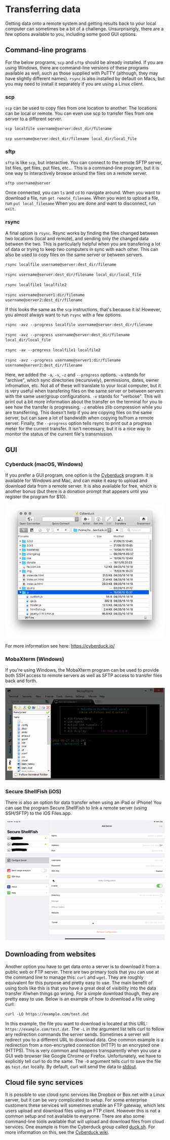# Transferring data

Getting data onto a remote system and getting results back to your local computer can sometimes be a bit of a challenge. Unsurprisingly, there are a few options available to you, including some good GUI options.

## Command-line programs

For the below programs, `scp` and `sftp` should be already installed. If you are using Windows, there are command-line versions of these programs available as well, such as those supplied with PuTTY (although, they may have slightly different names). `rsync` is also installed by default on Macs, but you may need to install it separately if you are using a Linux client.

### scp

`scp` can be used to copy files from one location to another. The locations can be local or remote. You can even use scp to transfer files from one server to a different server.

    scp localfile username@server:dest_dir/filename

    scp username@server:dest_dir/filename local_dir/local_file


### sftp

`sftp` is like `scp`, but interactive. You can connect to the remote SFTP server, list files, get files, put files, etc... This is a command-line program, but it is one way to interactively browse around the files on a remote server.

    sftp username@server

Once connected, you can `ls` and `cd` to navigate around. When you want to download a file, run `get remote_filename`.  When you want to upload a file, run `put local_filename` When you are done and want to disconnect, run `exit`.

### rsync

A final option is `rsync`. Rsync works by finding the files changed between two locations (local and remote), and sending only the changed data between the two. This is particularly helpful when you are transfering a lot of data or trying to keep two computers in sync with each other. This can also be used to copy files on the same server or between servers.


    rsync localfile username@server:dest_dir/filename

    rsync username@server:dest_dir/filename local_dir/local_file

    rsync localfile1 localfile2

    rsync username@server1:dir/filename  username@server2:dest_dir/filename


If this looks the same as the `scp` instructions, that's because it is! However, you almost always want to run `rsync` with a few options.

    rsync -avz --progress localfile username@server:dest_dir/filename

    rsync -avz --progress username@server:dest_dir/filename local_dir/local_file

    rsync -av --progress localfile1 localfile2

    rsync -avz --progress username@server1:dir/filename  username@server2:dest_dir/filename

Here, we added the `-a`, `-v`, `-z` and `--progress` options. `-a` stands for "archive", which sync directories (recursively), permissions, dates, owner infromation, etc. Not all of these will translate to your local computer, but it is very useful when transfering files on the same server or between servers with the same user/group configurations. `-v` stands for "verbose". This will print out a bit more information about the transfer on the terminal for you to see how the transfer is progressing. `-z` enables zlib compression while you are transferring. This doesn't help if you are copying files on the same server, but can save a lot of bandwidth when copying to/from a remote server. Finally, the `--progress` option tells rsync to print out a progress meter for the current transfer. It isn't necessary, but it is a nice way to monitor the status of the current file's transmission.

## GUI

### Cyberduck (macOS, Windows)


If you prefer a GUI program, one option is the [Cyberduck](https://cyberduck.io/) program. It is available for Windows and Mac, and can make it easy to upload and download data from a remote server. It is also available for free, which is another bonus (but there is a donation prompt that appears until you register the program for $10).

![Cyberduck browser](img/browser.png)

For more information see here: https://cyberduck.io/


### MobaXterm (Windows)

If you're using Windows, the MobaXterm program can be used to provide both SSH access to remote servers as well as SFTP access to transfer files back and forth.

![MobaXterm SFTP](img/feature-sftp-browser.png)


### Secure ShellFish (iOS)

There is also an option for data transfer when using an iPad or iPhone! You can use the program Secure ShellFish to link a remote server (using SSH/SFTP) to the iOS Files.app.

![Secure ShellFish](img/shellfish.png)

## Downloading from websites

Another option you have to get data onto a server is to download it from a public web or FTP server. There are two primary tools that you can use at the command line to manage this: `curl` and `wget`. They are roughly equivalent for this purpose and pretty easy to use. The main benefit of using tools like this is that you have a great deal of visibility into the data transfer if/when things go wrong. For a simple download though, they are pretty easy to use. Below is an example of how to download a file using curl:


	curl -LO https://example.com/test.dat

In this example, the file you want to download is located at this URL: `https://example.com/test.dat`. The `-L` in the argument list tells curl to follow any redirection commands the server sends. Sometimes a server will redirect you to a different URL to download data. One common example is a redirection from a non-encrypted connection (HTTP) to an encrypted one (HTTPS). This is very common and happens transparently when you use a GUI web browser like Google Chrome or Firefox. Unfortunately, we have to explicitly tell curl to do the same. The `-O` argument tells curl to save the file as `test.dat` locally. By default, curl will send the data to [stdout](concepts.md#onputoutput-streams).

## Cloud file sync services

It is possible to use cloud sync services like Dropbox or Box.net with a Linux server, but it can be *very* complicated to setup. For some enterprise customers these services will sometimes enable an FTP gateway, which lets users upload and download files using an FTP client. However this is not a common setup and not available to everyone. There are also some command-line tools available that will upload and download files from cloud services. One example is from the Cyberduck group called [duck.sh](https://duck.sh/). For more information on this, see the [Cyberduck wiki](https://trac.cyberduck.io/wiki/help/en/howto/cli).